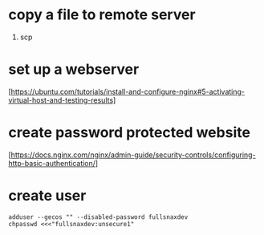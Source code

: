 # copy a file to remote server

1. scp


# set up a webserver

[https://ubuntu.com/tutorials/install-and-configure-nginx#5-activating-virtual-host-and-testing-results]


# create password protected website

[https://docs.nginx.com/nginx/admin-guide/security-controls/configuring-http-basic-authentication/]

# create user

```
adduser --gecos "" --disabled-password fullsnaxdev
chpasswd <<<"fullsnaxdev:unsecure1"
```